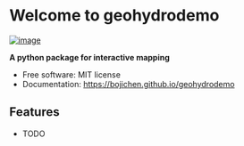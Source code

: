 # Welcome to geohydrodemo


[![image](https://img.shields.io/pypi/v/geohydrodemo.svg)](https://pypi.python.org/pypi/geohydrodemo)


**A python package for interactive mapping**


-   Free software: MIT license
-   Documentation: <https://bojichen.github.io/geohydrodemo>
    

## Features

-   TODO
